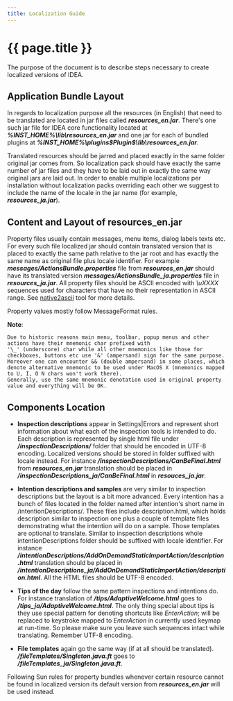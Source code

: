 ```yaml
---
title: Localization Guide
---
```


<!--
INITIAL_SOURCE https://confluence.jetbrains.com/display/IDEADEV/Localization+Guide+for+IntelliJ+IDEA
-->

# {{ page.title }}

The purpose of the document is to describe steps necessary to create localized versions of IDEA.

## Application Bundle Layout

In regards to localization purpose all the resources (in English) that need to be translated are located in jar files called
***resources_en.jar***.
There's one such jar file for IDEA core functionality located at
***%INST_HOME%\lib\resources_en.jar***
and one jar for each of bundled plugins at
***%INST_HOME%\plugins\$Plugin$\lib\resources_en.jar***.

Translated resources should be jarred and placed exactly in the same folder original jar comes from.
So localization pack should have exactly the same number of jar files and they have to be laid out in exactly the same way original jars are laid out.
In order to enable multiple localizations per installation without localization packs overriding each other we suggest to include the name of the locale in the jar name (for example, ***resources_ja.jar***).

## Content and Layout of resources_en.jar

Property files  usually contain messages, menu items, dialog labels texts etc.
For every such file localized jar should contain translated version that is placed to exactly the same path relative to the jar root and has exactly the same name as original file plus locale identifier.
For example ***messages/ActionsBundle.properties*** file from ***resources_en.jar*** should have its translated version ***messages/ActionsBundle_ja.properties*** file in ***resources_ja.jar***.
All property files should be ASCII encoded with *\uXXXX* sequences used for characters that have no their representation in ASCII range.
See
[native2ascii](http://docs.oracle.com/javase/7/docs/technotes/tools/solaris/native2ascii.html)
tool for more details.

Property values mostly follow MessageFormat rules.

**Note**:

    Due to historic reasons main menu, toolbar, popup menus and other actions have their mnemonic char prefixed with
    '\_' (underscore) char while all other mnemonics like those for checkboxes, buttons etc use '&' (ampersand) sign for the same purpose.
    Moreover one can encounter && (double ampersand) in some places, which denote alternative mnemonic to be used under MacOS X (mnemonics mapped to U, I, O N chars won't work there).
    Generally, use the same mnemonic denotation used in original property value and everything will be OK.

## Components Location

*  **Inspection descriptions**  appear in Settings|Errors and represent short information about what each of the inspection tools is intended to do.
Each description is represented by single html file under ***/inspectionDescriptions/*** folder that should be encoded in UTF-8 encoding.
Localized versions should be stored in folder suffixed with locale instead. For instance ***/inspectionDescriptions/CanBeFinal.html*** from ***resources_en.jar*** translation should be placed in ***/inspectionDescriptions_ja/CanBeFinal.html*** in ***resouces_ja.jar***.

*  **Intention descriptions and samples**  are very similar to inspection descriptions but the layout is a bit more advanced.
Every intention has a bunch of files located in the folder named after intention's short name in /intentionDescriptions/.
These files include description.html, which holds description similar to inspection one plus a couple of template files demonstrating what the intention will do on a sample.
Those templates are optional to translate. Similar to inspection descriptions whole intentionDescriptions folder should be suffixed with locale identifier.
For instance ***/intentionDescriptions/AddOnDemandStaticImportAction/description.html*** translation should be placed in ***/intentionDescriptions_ja/AddOnDemandStaticImportAction/description.html***.
All the HTML files should be UTF-8 encoded.

*  **Tips of the day**  follow the same pattern inspections and intentions do.
For instance translation of ***/tips/AdaptiveWelcome.html*** goes to ***/tips_ja/AdaptiveWelcome.html***.
The only thing special about tips is they use special pattern for denoting shortcuts like *EnterAction*;
will be replaced to keystroke mapped to *EnterAction* in currently used keymap at run-time.
So please make sure you leave such sequences intact while translating.
Remember UTF-8 encoding.

*  **File templates**  again go the same way (if at all should be translated).
***/fileTemplates/Singleton.java.ft*** goes to ***/fileTemplates_ja/Singleton.java.ft***.

Following Sun rules for property bundles whenever certain resource cannot be found in localized version its default version from ***resources_en.jar*** will be used instead.

